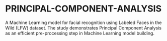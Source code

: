 # PRINCIPAL-COMPONENT-ANALYSIS
A Machine Learning model for facial recognition using Labeled Faces in the Wild (LFW) dataset. The study demonstrates Principal Component Analysis as an efficient pre-processing step in Machine Learning model building. 
